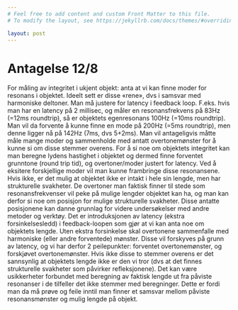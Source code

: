 ```yaml
---
# Feel free to add content and custom Front Matter to this file.
# To modify the layout, see https://jekyllrb.com/docs/themes/#overriding-theme-defaults

layout: post
---
```


# Antagelse 12/8
For måling av integritet i ukjent objekt: anta at vi kan finne moder for resonans i objektet. Ideelt sett er disse «rene», dvs i samsvar med harmoniske deltoner. Man må justere for latency i feedback loop. F.eks. hvis man har en latency på 2 millisec, og måler en resonansfrekvens på 83Hz (=12ms roundtrip), så er objektets egenresonans 100Hz (=10ms roundtrip). Man vil da forvente å kunne finne en mode på 200Hz (=5ms roundtrip), men denne ligger nå på 142Hz (7ms, dvs 5+2ms). Man vil antageligvis måtte måle mange moder og sammenholde med antatt overtonemønster for å kunne si om disse stemmer overens. For å si noe om objektets integritet kan man beregne lydens hastighet i objektet og dermed finne forventet grunntone (round trip tid), og overtoner/moder justert for latency. Ved å eksitere forskjellige moder vil man kunne frambringe disse resonansene. Hvis ikke, er det mulig at objektet ikke er intakt i hele sin lengde, men har strukturelle svakheter. De overtoner man faktisk finner til stede som resonansfrekvenser vil peke på mulige lengder objektet kan ha, og man kan derfor si noe om posisjon for mulige strukturelle svakheter. Disse antatte posisjonene kan danne grunnlag for videre undersøkelser med andre metoder og verktøy.
Det er introduksjonen av latency (ekstra forsinkelsesledd) i feedback-loopen som gjør at vi kan anta noe om objektets lengde. Uten ekstra forsinkelse skal overtonene sammenfalle med harmoniske (eller andre forventede) mønster. Disse vil forskyves på grunn av latency, og vi har derfor 2 peilepunkter: forventet overtonemønster, og forskjøvet overtonemønster. Hvis ikke disse to stemmer overens er det sannsynlig at objektets lengde ikke er den vi tror (dvs at det finnes strukturelle svakheter som påvirker refleksjonene). Det kan være usikkerheter forbundet med beregning av faktisk lengde ut fra påviste resonanser i de tilfeller det ikke stemmer med beregninger. Dette er fordi man da må prøve og feile inntil man finner et samsvar mellom påviste resonansmønster og mulig lengde på objekt.
